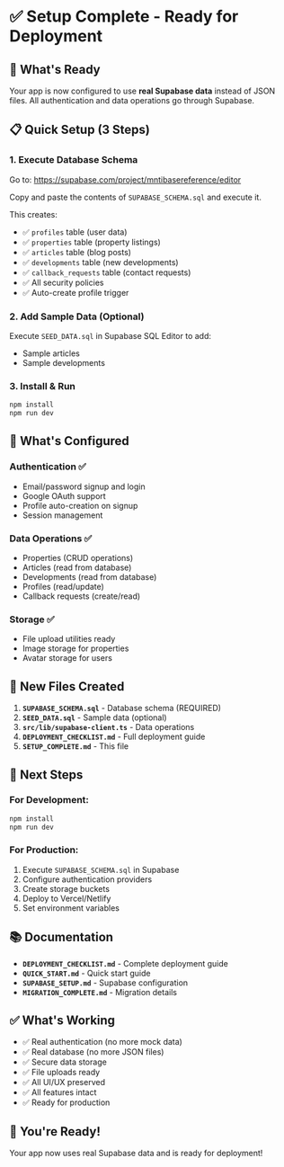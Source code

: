 # ✅ Setup Complete - Ready for Deployment

## 🎯 What's Ready

Your app is now configured to use **real Supabase data** instead of JSON files. All authentication and data operations go through Supabase.

## 📋 Quick Setup (3 Steps)

### 1. Execute Database Schema
Go to: https://supabase.com/project/mntibasereference/editor

Copy and paste the contents of `SUPABASE_SCHEMA.sql` and execute it.

This creates:
- ✅ `profiles` table (user data)
- ✅ `properties` table (property listings)
- ✅ `articles` table (blog posts)
- ✅ `developments` table (new developments)
- ✅ `callback_requests` table (contact requests)
- ✅ All security policies
- ✅ Auto-create profile trigger

### 2. Add Sample Data (Optional)
Execute `SEED_DATA.sql` in Supabase SQL Editor to add:
- Sample articles
- Sample developments

### 3. Install & Run
```bash
npm install
npm run dev
```

## 🔑 What's Configured

### Authentication ✅
- Email/password signup and login
- Google OAuth support
- Profile auto-creation on signup
- Session management

### Data Operations ✅
- Properties (CRUD operations)
- Articles (read from database)
- Developments (read from database)
- Profiles (read/update)
- Callback requests (create/read)

### Storage ✅
- File upload utilities ready
- Image storage for properties
- Avatar storage for users

## 📁 New Files Created

1. **`SUPABASE_SCHEMA.sql`** - Database schema (REQUIRED)
2. **`SEED_DATA.sql`** - Sample data (optional)
3. **`src/lib/supabase-client.ts`** - Data operations
4. **`DEPLOYMENT_CHECKLIST.md`** - Full deployment guide
5. **`SETUP_COMPLETE.md`** - This file

## 🚀 Next Steps

### For Development:
```bash
npm install
npm run dev
```

### For Production:
1. Execute `SUPABASE_SCHEMA.sql` in Supabase
2. Configure authentication providers
3. Create storage buckets
4. Deploy to Vercel/Netlify
5. Set environment variables

## 📚 Documentation

- **`DEPLOYMENT_CHECKLIST.md`** - Complete deployment guide
- **`QUICK_START.md`** - Quick start guide
- **`SUPABASE_SETUP.md`** - Supabase configuration
- **`MIGRATION_COMPLETE.md`** - Migration details

## ✅ What's Working

- ✅ Real authentication (no more mock data)
- ✅ Real database (no more JSON files)
- ✅ Secure data storage
- ✅ File uploads ready
- ✅ All UI/UX preserved
- ✅ All features intact
- ✅ Ready for production

## 🎉 You're Ready!

Your app now uses real Supabase data and is ready for deployment!
